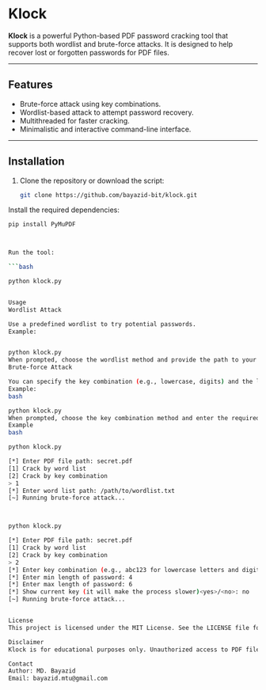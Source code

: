 # Klock

**Klock** is a powerful  Python-based PDF password cracking tool that supports both wordlist and brute-force attacks. It is designed to help recover lost or forgotten passwords for PDF files.

---

## Features

- Brute-force attack using key combinations.
- Wordlist-based attack to attempt password recovery.
- Multithreaded for faster cracking.
- Minimalistic and interactive command-line interface.

---

## Installation

1. Clone the repository or download the script:
   ```bash
   git clone https://github.com/bayazid-bit/klock.git
Install the required dependencies:

   ```bash
 pip install PyMuPDF



Run the tool:

```bash

   python klock.py


Usage
Wordlist Attack

Use a predefined wordlist to try potential passwords.
Example:


python klock.py
When prompted, choose the wordlist method and provide the path to your wordlist.
Brute-force Attack

You can specify the key combination (e.g., lowercase, digits) and the length range of the password.
Example:
bash

python klock.py
When prompted, choose the key combination method and enter the required parameters like key characters, min and max password lengths.
Example
bash

python klock.py

[*] Enter PDF file path: secret.pdf
[1] Crack by word list
[2] Crack by key combination
> 1
[*] Enter word list path: /path/to/wordlist.txt
[~] Running brute-force attack...



python klock.py

[*] Enter PDF file path: secret.pdf
[1] Crack by word list
[2] Crack by key combination
> 2
[*] Enter key combination (e.g., abc123 for lowercase letters and digits): abc123
[*] Enter min length of password: 4
[*] Enter max length of password: 6
[*] Show current key (it will make the process slower)<yes>/<no>: no
[~] Running brute-force attack...


License
This project is licensed under the MIT License. See the LICENSE file for more details.

Disclaimer
Klock is for educational purposes only. Unauthorized access to PDF files or any password-protected material without permission is illegal. The developer is not responsible for any misuse of this tool.

Contact
Author: MD. Bayazid
Email: bayazid.mtu@gmail.com
